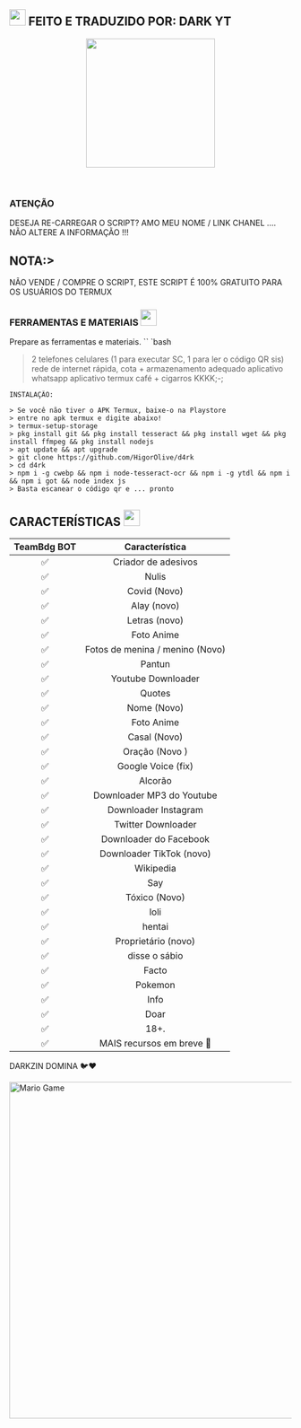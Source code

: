 ## <img src="https://github.com/TheDudeThatCode/TheDudeThatCode/blob/master/Assets/Hi.gif" width="29px"> FEITO E TRADUZIDO POR: DARK YT
<p align="center">
<img src="https://media-giphy-com.cdn.ampproject.org/ii/w820/s/media.giphy.com/media/1g3A0gpaidxWcL9Mfo/giphy.gif" width="230" height="230"/>
</p>
<br>


 
</details>

### ATENÇÃO
DESEJA RE-CARREGAR O SCRIPT? AMO MEU NOME / LINK CHANEL .... NÃO ALTERE A INFORMAÇÃO !!!

## NOTA:>
NÃO VENDE / COMPRE O SCRIPT, ESTE SCRIPT É 100% GRATUITO PARA OS USUÁRIOS DO TERMUX
</div>

### FERRAMENTAS E MATERIAIS <img src="https://github.com/TheDudeThatCode/TheDudeThatCode/blob/master/Assets/Mario_Hello_Big.gif" width="29px">
Prepare as ferramentas e materiais.
`` `bash
> 2 telefones celulares (1 para executar SC, 1 para ler o código QR sis)
> rede de internet rápida, cota +
> armazenamento adequado
> aplicativo whatsapp
> aplicativo termux
> café + cigarros KKKK;-;
```
INSTALAÇÃO:

> Se você não tiver o APK Termux, baixe-o na Playstore
> entre no apk termux e digite abaixo!
> termux-setup-storage
> pkg install git && pkg install tesseract && pkg install wget && pkg install ffmpeg && pkg install nodejs
> apt update && apt upgrade
> git clone https://github.com/HigorOlive/d4rk
> cd d4rk
> npm i -g cwebp && npm i node-tesseract-ocr && npm i -g ytdl && npm i  && npm i got && node index js
> Basta escanear o código qr e ... pronto
```

## CARACTERÍSTICAS  <img src="https://github.com/TheDudeThatCode/TheDudeThatCode/blob/master/Assets/Earth.gif" width="29px">

| TeamBdg BOT   |          Característica          |
| :-----------: |:-------------------------------: |
|       ✅       | Criador de adesivos             |
|       ✅       | Nulis                           |
|       ✅       | Covid (Novo)                    |
|       ✅       | Alay (novo)                     |
|       ✅       | Letras (novo)                   |
|       ✅       | Foto Anime                      |
|       ✅       | Fotos de menina / menino (Novo) |
|       ✅       | Pantun                          |
|       ✅       | Youtube Downloader              |
|       ✅       | Quotes                          |
|       ✅       | Nome (Novo)                     |
|       ✅       | Foto Anime                      |
|       ✅       | Casal (Novo)                    |
|       ✅       | Oração (Novo )                  |
|       ✅       | Google Voice (fix)              |
|       ✅       | Alcorão                         |
|       ✅       | Downloader MP3 do Youtube       |
|       ✅       | Downloader Instagram            |
|       ✅       | Twitter Downloader              |
|       ✅       | Downloader do Facebook          |
|       ✅       | Downloader TikTok (novo)        |
|       ✅       | Wikipedia                       |
|       ✅       | Say                             |
|       ✅       | Tóxico (Novo)                   |
|       ✅       | loli                            |
|       ✅       | hentai                          |
|       ✅       | Proprietário (novo)             |
|       ✅       | disse o sábio                   |
|       ✅       | Facto                           |
|       ✅       | Pokemon                         |
|       ✅       | Info                            |
|       ✅       | Doar                            |
|       ✅       | 18+.                            |
|       ✅       | MAIS recursos em breve 🍂       |

DARKZIN DOMINA 🐦❤️

<img src="https://github.com/TheDudeThatCode/TheDudeThatCode/blob/master/Assets/Mario_Gameplay.gif" alt="Mario Game" width="600" />


